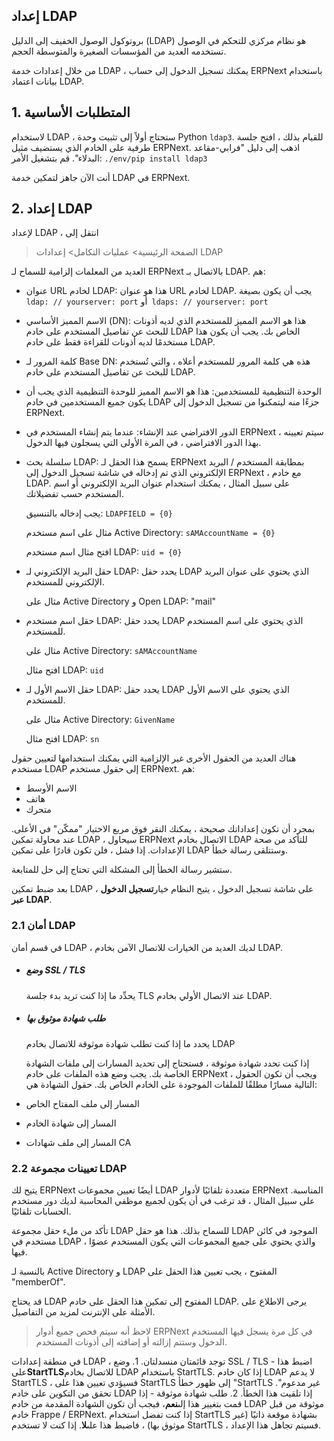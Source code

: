 ## إعداد LDAP

بروتوكول الوصول الخفيف إلى الدليل (LDAP) هو نظام مركزي للتحكم في الوصول تستخدمه العديد من المؤسسات الصغيرة والمتوسطة الحجم.

من خلال إعدادات خدمة LDAP ، يمكنك تسجيل الدخول إلى حساب ERPNext باستخدام بيانات اعتماد LDAP.

## 1. المتطلبات الأساسية

لاستخدام LDAP ، ستحتاج أولاً إلى تثبيت وحدة Python `ldap3`. للقيام بذلك ، افتح جلسة طرفية على الخادم الذي يستضيف مثيل ERPNext. اذهب إلى دليل "فرابي-مقاعد البدلاء". قم بتشغيل الأمر: `./env/pip install ldap3`

أنت الآن جاهز لتمكين خدمة LDAP في ERPNext.

## 2. إعداد LDAP

لإعداد LDAP ، انتقل إلى

> الصفحة الرئيسية> عمليات التكامل> إعدادات LDAP

العديد من المعلمات إلزامية للسماح لـ ERPNext بالاتصال بـ LDAP. هم:

* عنوان URL لخادم LDAP: هذا هو عنوان URL لخادم LDAP. يجب أن يكون بصيغة `ldap: // yourserver: port` أو` ldaps: // yourserver: port`
    
* الاسم المميز الأساسي (DN): هذا هو الاسم المميز للمستخدم الذي لديه أذونات للبحث عن تفاصيل المستخدم على خادم LDAP الخاص بك. يجب أن يكون هذا مستخدمًا لديه أذونات للقراءة فقط على خادم LDAP.
    
* كلمة المرور لـ Base DN: هذه هي كلمة المرور للمستخدم أعلاه ، والتي تُستخدم للبحث عن تفاصيل المستخدم على خادم LDAP.
    
* الوحدة التنظيمية للمستخدمين: هذا هو الاسم المميز للوحدة التنظيمية الذي يجب أن يكون جميع المستخدمين في خادم LDAP جزءًا منه ليتمكنوا من تسجيل الدخول إلى ERPNext.
    
* الدور الافتراضي عند الإنشاء: عندما يتم إنشاء المستخدم في ERPNext ، سيتم تعيينه بهذا الدور الافتراضي ، في المرة الأولى التي يسجلون فيها الدخول.
    
* سلسلة بحث LDAP: يسمح هذا الحقل لـ ERPNext بمطابقة المستخدم / البريد الإلكتروني الذي تم إدخاله في شاشة تسجيل الدخول إلى ERPNext ، مع خادم LDAP. على سبيل المثال ، يمكنك استخدام عنوان البريد الإلكتروني أو اسم المستخدم حسب تفضيلاتك.
    
    يجب إدخاله بالتنسيق: `LDAPFIELD = {0}`
    
    مثال على اسم مستخدم Active Directory: `sAMAccountName = {0}`
    
    افتح مثال اسم مستخدم LDAP: `uid = {0}`
    
* حقل البريد الإلكتروني لـ LDAP: يحدد حقل LDAP الذي يحتوي على عنوان البريد الإلكتروني للمستخدم.
    
    مثال على Active Directory و Open LDAP: "mail"
    
* حقل اسم مستخدم LDAP: يحدد حقل LDAP الذي يحتوي على اسم المستخدم للمستخدم.
    
    مثال على Active Directory: `sAMAccountName`
    
    افتح مثال LDAP: `uid`
    
* حقل الاسم الأول لـ LDAP: يحدد حقل LDAP الذي يحتوي على الاسم الأول للمستخدم.
    
    مثال على Active Directory: `GivenName`
    
    افتح مثال LDAP: `sn`
    

هناك العديد من الحقول الأخرى غير الإلزامية التي يمكنك استخدامها لتعيين حقول مستخدم LDAP إلى حقول مستخدم ERPNext. هم:

*   الاسم الأوسط
*   هاتف
*   متحرك

بمجرد أن تكون إعداداتك صحيحة ، يمكنك النقر فوق مربع الاختيار "ممكّن" في الأعلى. عند محاولة تمكين LDAP ، سيحاول ERPNext الاتصال بخادم LDAP للتأكد من صحة الإعدادات. إذا فشل ، فلن تكون قادرًا على تمكين LDAP وستتلقى رسالة خطأ.

ستشير رسالة الخطأ إلى المشكلة التي تحتاج إلى حل للمتابعة.

بعد ضبط تمكين LDAP ، على شاشة تسجيل الدخول ، يتيح النظام خيار**تسجيل الدخول عبر LDAP**.

### 2.1 أمان LDAP

في قسم أمان LDAP ، لديك العديد من الخيارات للاتصال الآمن بخادم LDAP.

* ##### وضع SSL / TLS
    
    يحدِّد ما إذا كنت تريد بدء جلسة TLS عند الاتصال الأولي بخادم LDAP.
    
* ##### طلب شهادة موثوق بها
    
    يحدد ما إذا كنت تطلب شهادة موثوقة للاتصال بخادم LDAP
    
    إذا كنت تحدد شهادة موثوقة ، فستحتاج إلى تحديد المسارات إلى ملفات الشهادة الخاصة بك. يجب وضع هذه الملفات على خادم ERPNext ، ويجب أن تكون الحقول التالية مسارًا مطلقًا للملفات الموجودة على الخادم الخاص بك. حقول الشهادة هي:
    
* المسار إلى ملف المفتاح الخاص
    
* المسار إلى شهادة الخادم
    
* المسار إلى ملف شهادات CA
    

### 2.2 تعيينات مجموعة LDAP

يتيح لك ERPNext أيضًا تعيين مجموعات LDAP متعددة تلقائيًا لأدوار ERPNext المناسبة. على سبيل المثال ، قد ترغب في أن يكون لجميع موظفي المحاسبة لديك دور مستخدم الحسابات تلقائيًا.

تأكد من ملء حقل مجموعة LDAP للسماح بذلك. هذا هو حقل LDAP الموجود في كائن مستخدم في LDAP ، والذي يحتوي على جميع المجموعات التي يكون المستخدم عضوًا فيها.

بالنسبة لـ Active Directory و LDAP المفتوح ، يجب تعيين هذا الحقل على "memberOf".

قد يحتاج LDAP المفتوح إلى تمكين هذا الحقل على خادم LDAP. يرجى الاطلاع على الأمثلة على الإنترنت لمزيد من التفاصيل.

> لاحظ أنه سيتم فحص جميع أدوار ERPNext في كل مرة يسجل فيها المستخدم الدخول وستتم إزالته أو إضافته إلى أذونات المستخدم.

في منطقة إعدادات LDAP ، توجد قائمتان منسدلتان. 1. وضع SSL / TLS - اضبط هذا على**StartTLS**للاتصال بخادم LDAP باستخدام StartTLS. إذا كان خادم LDAP لا يدعم StartTLS ، فسيؤدي تعيين هذا على StartTLS إلى ظهور خطأ "StartTLS غير مدعوم". تحقق من التكوين على خادم LDAP إذا تلقيت هذا الخطأ. 2. طلب ​​شهادة موثوقة - إذا قمت بتغيير هذا إلى**نعم**، فيجب أن تكون الشهادة المقدمة من خادم LDAP موثوقة من قبل خادم Frappe / ERPNext. إذا كنت تفضل استخدام StartTLS بشهادة موقعة ذاتيًا (غير موثوق بها) ، فاضبط هذا على**لا**. إذا كنت لا تستخدم StartTLS ، فسيتم تجاهل هذا الإعداد.